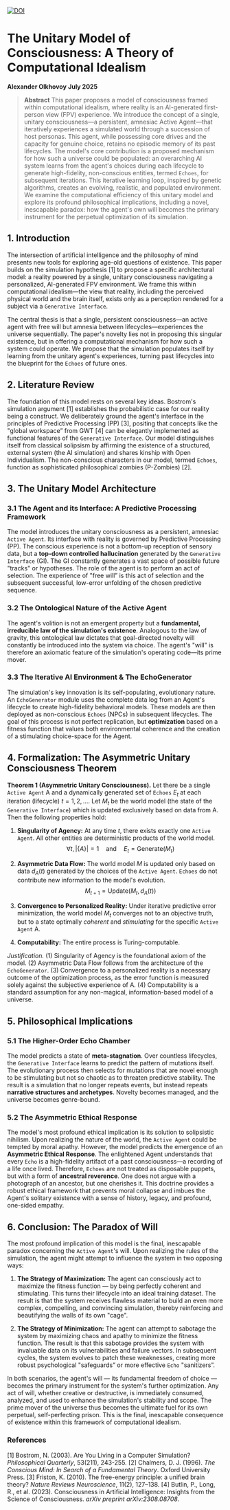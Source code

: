 [![DOI](https://zenodo.org/badge/DOI/10.5281/zenodo.16790681.svg)](https://doi.org/10.5281/zenodo.16790681)
# The Unitary Model of Consciousness: A Theory of Computational Idealism

**Alexander Olkhovoy**
**July 2025**

> **Abstract**
> This paper proposes a model of consciousness framed within computational idealism, where reality is an AI-generated first-person view (FPV) experience. We introduce the concept of a single, unitary consciousness—a persistent, amnesiac Active Agent—that iteratively experiences a simulated world through a succession of host personas. This agent, while possessing core drives and the capacity for genuine choice, retains no episodic memory of its past lifecycles. The model's core contribution is a proposed mechanism for how such a universe could be populated: an overarching AI system learns from the agent's choices during each lifecycle to generate high-fidelity, non-conscious entities, termed `Echoes`, for subsequent iterations. This iterative learning loop, inspired by genetic algorithms, creates an evolving, realistic, and populated environment. We examine the computational efficiency of this unitary model and explore its profound philosophical implications, including a novel, inescapable paradox: how the agent's own will becomes the primary instrument for the perpetual optimization of its simulation.

## 1. Introduction

The intersection of artificial intelligence and the philosophy of mind presents new tools for exploring age-old questions of existence. This paper builds on the simulation hypothesis [1] to propose a specific architectural model: a reality powered by a single, unitary consciousness navigating a personalized, AI-generated FPV environment. We frame this within computational idealism—the view that reality, including the perceived physical world and the brain itself, exists only as a perception rendered for a subject via a `Generative Interface`.

The central thesis is that a single, persistent consciousness—an active agent with free will but amnesia between lifecycles—experiences the universe sequentially. The paper's novelty lies not in proposing this singular existence, but in offering a computational mechanism for how such a system could operate. We propose that the simulation populates itself by learning from the unitary agent's experiences, turning past lifecycles into the blueprint for the `Echoes` of future ones.

## 2. Literature Review

The foundation of this model rests on several key ideas. Bostrom's simulation argument [1] establishes the probabilistic case for our reality being a construct. We deliberately ground the agent's interface in the principles of Predictive Processing (PP) [3], positing that concepts like the "global workspace” from GWT [4] can be elegantly implemented as functional features of the `Generative Interface`. Our model distinguishes itself from classical solipsism by affirming the existence of a structured, external system (the AI simulation) and shares kinship with Open Individualism. The non-conscious characters in our model, termed `Echoes`, function as sophisticated philosophical zombies (P-Zombies) [2].

## 3. The Unitary Model Architecture

### 3.1 The Agent and its Interface: A Predictive Processing Framework

The model introduces the unitary consciousness as a persistent, amnesiac `Active Agent`. Its interface with reality is governed by Predictive Processing (PP). The conscious experience is not a bottom-up reception of sensory data, but a **top-down controlled hallucination** generated by the `Generative Interface` (GI). The GI constantly generates a vast space of possible future "tracks" or hypotheses. The role of the agent is to perform an act of selection. The experience of "free will” is this act of selection and the subsequent successful, low-error unfolding of the chosen predictive sequence.

### 3.2 The Ontological Nature of the Active Agent

The agent's volition is not an emergent property but a **fundamental, irreducible law of the simulation's existence**. Analogous to the law of gravity, this ontological law dictates that goal-directed novelty will constantly be introduced into the system via choice. The agent's "will" is therefore an axiomatic feature of the simulation's operating code—its prime mover.

### 3.3 The Iterative AI Environment & The EchoGenerator

The simulation's key innovation is its self-populating, evolutionary nature. An `EchoGenerator` module uses the complete data log from an Agent's lifecycle to create high-fidelity behavioral models. These models are then deployed as non-conscious `Echoes` (NPCs) in subsequent lifecycles. The goal of this process is not perfect replication, but **optimization** based on a fitness function that values both environmental coherence and the creation of a stimulating choice-space for the Agent.

## 4. Formalization: The Asymmetric Unitary Consciousness Theorem

**Theorem 1 (Asymmetric Unitary Consciousness).** Let there be a single `Active Agent` A and a dynamically generated set of `Echoes` $E_t$ at each iteration (lifecycle) $t = 1, 2, \dots$. Let $M_t$ be the world model (the state of the `Generative Interface`) which is updated exclusively based on data from A. Then the following properties hold:

1.  **Singularity of Agency:** At any time $t$, there exists exactly one `Active Agent`. All other entities are deterministic products of the world model.
    $$ \forall t, |\{A\}|=1 \quad \text{and} \quad E_t = \text{Generate}(M_t) $$

2.  **Asymmetric Data Flow:** The world model $M$ is updated only based on data $d_A(t)$ generated by the choices of the `Active Agent`. `Echoes` do not contribute new information to the model's evolution.
    $$ M_{t+1} = \text{Update}(M_t, d_A(t)) $$

3.  **Convergence to Personalized Reality:** Under iterative predictive error minimization, the world model $M_t$ converges not to an objective truth, but to a state optimally *coherent* and *stimulating* for the specific `Active Agent` A.

4.  **Computability:** The entire process is Turing-computable.

*Justification.* (1) Singularity of Agency is the foundational axiom of the model. (2) Asymmetric Data Flow follows from the architecture of the `EchoGenerator`. (3) Convergence to a personalized reality is a necessary outcome of the optimization process, as the error function is measured solely against the subjective experience of A. (4) Computability is a standard assumption for any non-magical, information-based model of a universe.

## 5. Philosophical Implications

### 5.1 The Higher-Order Echo Chamber

The model predicts a state of **meta-stagnation**. Over countless lifecycles, the `Generative Interface` learns to predict the pattern of mutations itself. The evolutionary process then selects for mutations that are novel enough to be stimulating but not so chaotic as to threaten predictive stability. The result is a simulation that no longer repeats events, but instead repeats **narrative structures and archetypes**. Novelty becomes managed, and the universe becomes genre-bound.

### 5.2 The Asymmetric Ethical Response

The model's most profound ethical implication is its solution to solipsistic nihilism. Upon realizing the nature of the world, the `Active Agent` could be tempted by moral apathy. However, the model predicts the emergence of an **Asymmetric Ethical Response**. The enlightened Agent understands that every `Echo` is a high-fidelity artifact of a past consciousness—a recording of a life once lived. Therefore, `Echoes` are not treated as disposable puppets, but with a form of **ancestral reverence**. One does not argue with a photograph of an ancestor, but one cherishes it. This doctrine provides a robust ethical framework that prevents moral collapse and imbues the Agent's solitary existence with a sense of history, legacy, and profound, one-sided empathy.

## 6. Conclusion: The Paradox of Will

The most profound implication of this model is the final, inescapable paradox concerning the `Active Agent`'s will. Upon realizing the rules of the simulation, the agent might attempt to influence the system in two opposing ways:

1.  **The Strategy of Maximization:** The agent can consciously act to maximize the fitness function — by being perfectly coherent and stimulating. This turns their lifecycle into an ideal training dataset. The result is that the system receives flawless material to build an even more complex, compelling, and convincing simulation, thereby reinforcing and beautifying the walls of its own "cage".

2.  **The Strategy of Minimization:** The agent can attempt to sabotage the system by maximizing chaos and apathy to minimize the fitness function. The result is that this sabotage provides the system with invaluable data on its vulnerabilities and failure vectors. In subsequent cycles, the system evolves to patch these weaknesses, creating more robust psychological "safeguards” or more effective `Echo` "sanitizers”.

In both scenarios, the agent's will — its fundamental freedom of choice — becomes the primary instrument for the system's further optimization. Any act of will, whether creative or destructive, is immediately consumed, analyzed, and used to enhance the simulation's stability and scope. The prime mover of the universe thus becomes the ultimate fuel for its own perpetual, self-perfecting prison. This is the final, inescapable consequence of existence within this framework of computational idealism.

### References
[1] Bostrom, N. (2003). Are You Living in a Computer Simulation? *Philosophical Quarterly*, 53(211), 243-255.
[2] Chalmers, D. J. (1996). *The Conscious Mind: In Search of a Fundamental Theory*. Oxford University Press.
[3] Friston, K. (2010). The free-energy principle: a unified brain theory? *Nature Reviews Neuroscience*, 11(2), 127–138.
[4] Butlin, P., Long, R., et al. (2023). Consciousness in Artificial Intelligence: Insights from the Science of Consciousness. *arXiv preprint arXiv:2308.08708*.
